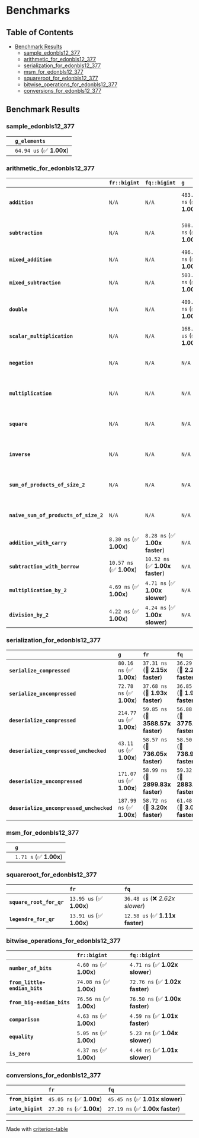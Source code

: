 # Benchmarks

## Table of Contents

- [Benchmark Results](#benchmark-results)
    - [sample_edonbls12_377](#sample_edonbls12_377)
    - [arithmetic_for_edonbls12_377](#arithmetic_for_edonbls12_377)
    - [serialization_for_edonbls12_377](#serialization_for_edonbls12_377)
    - [msm_for_edonbls12_377](#msm_for_edonbls12_377)
    - [squareroot_for_edonbls12_377](#squareroot_for_edonbls12_377)
    - [bitwise_operations_for_edonbls12_377](#bitwise_operations_for_edonbls12_377)
    - [conversions_for_edonbls12_377](#conversions_for_edonbls12_377)

## Benchmark Results

### sample_edonbls12_377

|        | `g_elements`              |
|:-------|:------------------------- |
|        | `64.94 us` (✅ **1.00x**)  |

### arithmetic_for_edonbls12_377

|                                       | `fr::bigint`             | `fq::bigint`                    | `g`                       | `fq`                             | `fr`                              |
|:--------------------------------------|:-------------------------|:--------------------------------|:--------------------------|:---------------------------------|:--------------------------------- |
| **`addition`**                        | `N/A`                    | `N/A`                           | `483.46 ns` (✅ **1.00x**) | `10.88 ns` (🚀 **44.42x faster**) | `11.01 ns` (🚀 **43.92x faster**)  |
| **`subtraction`**                     | `N/A`                    | `N/A`                           | `508.01 ns` (✅ **1.00x**) | `11.45 ns` (🚀 **44.35x faster**) | `11.35 ns` (🚀 **44.76x faster**)  |
| **`mixed_addition`**                  | `N/A`                    | `N/A`                           | `496.95 ns` (✅ **1.00x**) | `N/A`                            | `N/A`                             |
| **`mixed_subtraction`**               | `N/A`                    | `N/A`                           | `503.94 ns` (✅ **1.00x**) | `N/A`                            | `N/A`                             |
| **`double`**                          | `N/A`                    | `N/A`                           | `409.03 ns` (✅ **1.00x**) | `10.70 ns` (🚀 **38.23x faster**) | `6.41 ns` (🚀 **63.84x faster**)   |
| **`scalar_multiplication`**           | `N/A`                    | `N/A`                           | `168.36 us` (✅ **1.00x**) | `N/A`                            | `N/A`                             |
| **`negation`**                        | `N/A`                    | `N/A`                           | `N/A`                     | `8.09 ns` (✅ **1.00x slower**)   | `8.08 ns` (✅ **1.00x**)           |
| **`multiplication`**                  | `N/A`                    | `N/A`                           | `N/A`                     | `45.33 ns` (✅ **1.02x faster**)  | `46.03 ns` (✅ **1.00x**)          |
| **`square`**                          | `N/A`                    | `N/A`                           | `N/A`                     | `39.47 ns` (✅ **1.00x slower**)  | `39.37 ns` (✅ **1.00x**)          |
| **`inverse`**                         | `N/A`                    | `N/A`                           | `N/A`                     | `7.08 us` (✅ **1.02x slower**)   | `6.93 us` (✅ **1.00x**)           |
| **`sum_of_products_of_size_2`**       | `N/A`                    | `N/A`                           | `N/A`                     | `64.89 ns` (✅ **1.09x faster**)  | `70.87 ns` (✅ **1.00x**)          |
| **`naive_sum_of_products_of_size_2`** | `N/A`                    | `N/A`                           | `N/A`                     | `100.29 ns` (✅ **1.00x slower**) | `100.18 ns` (✅ **1.00x**)         |
| **`addition_with_carry`**             | `8.30 ns` (✅ **1.00x**)  | `8.28 ns` (✅ **1.00x faster**)  | `N/A`                     | `N/A`                            | `N/A`                             |
| **`subtraction_with_borrow`**         | `10.57 ns` (✅ **1.00x**) | `10.52 ns` (✅ **1.00x faster**) | `N/A`                     | `N/A`                            | `N/A`                             |
| **`multiplication_by_2`**             | `4.69 ns` (✅ **1.00x**)  | `4.71 ns` (✅ **1.00x slower**)  | `N/A`                     | `N/A`                            | `N/A`                             |
| **`division_by_2`**                   | `4.22 ns` (✅ **1.00x**)  | `4.24 ns` (✅ **1.00x slower**)  | `N/A`                     | `N/A`                            | `N/A`                             |

### serialization_for_edonbls12_377

|                                          | `g`                       | `fr`                               | `fq`                                |
|:-----------------------------------------|:--------------------------|:-----------------------------------|:----------------------------------- |
| **`serialize_compressed`**               | `80.16 ns` (✅ **1.00x**)  | `37.31 ns` (🚀 **2.15x faster**)    | `36.29 ns` (🚀 **2.21x faster**)     |
| **`serialize_uncompressed`**             | `72.78 ns` (✅ **1.00x**)  | `37.68 ns` (🚀 **1.93x faster**)    | `36.85 ns` (🚀 **1.98x faster**)     |
| **`deserialize_compressed`**             | `214.77 us` (✅ **1.00x**) | `59.85 ns` (🚀 **3588.57x faster**) | `56.88 ns` (🚀 **3775.94x faster**)  |
| **`deserialize_compressed_unchecked`**   | `43.11 us` (✅ **1.00x**)  | `58.57 ns` (🚀 **736.05x faster**)  | `58.50 ns` (🚀 **736.92x faster**)   |
| **`deserialize_uncompressed`**           | `171.07 us` (✅ **1.00x**) | `58.99 ns` (🚀 **2899.83x faster**) | `59.32 ns` (🚀 **2883.76x faster**)  |
| **`deserialize_uncompressed_unchecked`** | `187.99 ns` (✅ **1.00x**) | `58.72 ns` (🚀 **3.20x faster**)    | `61.48 ns` (🚀 **3.06x faster**)     |

### msm_for_edonbls12_377

|        | `g`                     |
|:-------|:----------------------- |
|        | `1.71 s` (✅ **1.00x**)  |

### squareroot_for_edonbls12_377

|                          | `fr`                     | `fq`                             |
|:-------------------------|:-------------------------|:-------------------------------- |
| **`square_root_for_qr`** | `13.95 us` (✅ **1.00x**) | `36.48 us` (❌ *2.62x slower*)    |
| **`legendre_for_qr`**    | `13.91 us` (✅ **1.00x**) | `12.58 us` (✅ **1.11x faster**)  |

### bitwise_operations_for_edonbls12_377

|                               | `fr::bigint`             | `fq::bigint`                     |
|:------------------------------|:-------------------------|:-------------------------------- |
| **`number_of_bits`**          | `4.60 ns` (✅ **1.00x**)  | `4.71 ns` (✅ **1.02x slower**)   |
| **`from_little-endian_bits`** | `74.08 ns` (✅ **1.00x**) | `72.76 ns` (✅ **1.02x faster**)  |
| **`from_big-endian_bits`**    | `76.56 ns` (✅ **1.00x**) | `76.50 ns` (✅ **1.00x faster**)  |
| **`comparison`**              | `4.63 ns` (✅ **1.00x**)  | `4.59 ns` (✅ **1.01x faster**)   |
| **`equality`**                | `5.05 ns` (✅ **1.00x**)  | `5.23 ns` (✅ **1.04x slower**)   |
| **`is_zero`**                 | `4.37 ns` (✅ **1.00x**)  | `4.44 ns` (✅ **1.01x slower**)   |

### conversions_for_edonbls12_377

|                   | `fr`                     | `fq`                             |
|:------------------|:-------------------------|:-------------------------------- |
| **`from_bigint`** | `45.05 ns` (✅ **1.00x**) | `45.45 ns` (✅ **1.01x slower**)  |
| **`into_bigint`** | `27.20 ns` (✅ **1.00x**) | `27.19 ns` (✅ **1.00x faster**)  |

---
Made with [criterion-table](https://github.com/nu11ptr/criterion-table)

